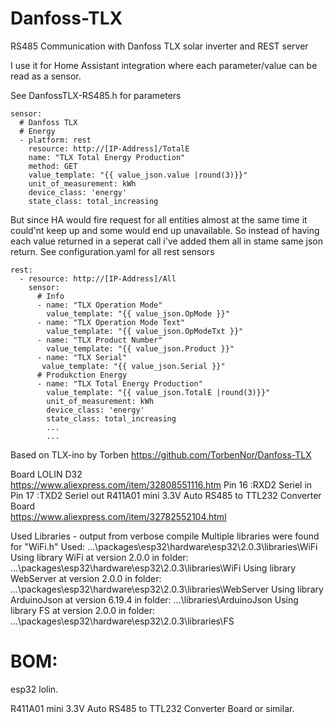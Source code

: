 # Danfoss-TLX
RS485 Communication with Danfoss TLX solar inverter and REST server

I use it for Home Assistant integration where each parameter/value can be read as a sensor.

See DanfossTLX-RS485.h for parameters

    sensor:
      # Danfoss TLX
      # Energy
      - platform: rest
        resource: http://[IP-Address]/TotalE
        name: "TLX Total Energy Production"
        method: GET
        value_template: "{{ value_json.value |round(3)}}"
        unit_of_measurement: kWh
        device_class: 'energy'
        state_class: total_increasing
            
But since HA would fire request for all entities almost at the same time it could'nt keep up and some would end up unavailable.
So instead of having each value returned in a seperat call i've added them all in stame same json return. See configuration.yaml for all rest sensors

    rest:
      - resource: http://[IP-Address]/All
        sensor:
          # Info
          - name: "TLX Operation Mode"
            value_template: "{{ value_json.OpMode }}"
          - name: "TLX Operation Mode Text"
            value_template: "{{ value_json.OpModeTxt }}"
          - name: "TLX Product Number"
            value_template: "{{ value_json.Product }}"
          - name: "TLX Serial" 
           value_template: "{{ value_json.Serial }}"        
          # Produkction Energy
          - name: "TLX Total Energy Production"
            value_template: "{{ value_json.TotalE |round(3)}}"
            unit_of_measurement: kWh
            device_class: 'energy'
            state_class: total_increasing
            ...
            ...
         
Based on TLX-ino by Torben https://github.com/TorbenNor/Danfoss-TLX
    

Board LOLIN D32                                        
https://www.aliexpress.com/item/32808551116.htm
  Pin 16  :RXD2 Seriel in
  Pin 17  :TXD2 Seriel out
R411A01 mini 3.3V Auto RS485 to TTL232 Converter Board  
https://www.aliexpress.com/item/32782552104.html



Used Libraries - output from verbose compile
Multiple libraries were found for "WiFi.h" Used:       ...\packages\esp32\hardware\esp32\2.0.3\libraries\WiFi
Using library WiFi at version 2.0.0 in folder:         ...\packages\esp32\hardware\esp32\2.0.3\libraries\WiFi 
Using library WebServer at version 2.0.0 in folder:    ...\packages\esp32\hardware\esp32\2.0.3\libraries\WebServer 
Using library ArduinoJson at version 6.19.4 in folder: ...\libraries\ArduinoJson 
Using library FS at version 2.0.0 in folder:           ...\packages\esp32\hardware\esp32\2.0.3\libraries\FS 



# BOM:
esp32 lolin.

R411A01 mini 3.3V Auto RS485 to TTL232 Converter Board or similar.


